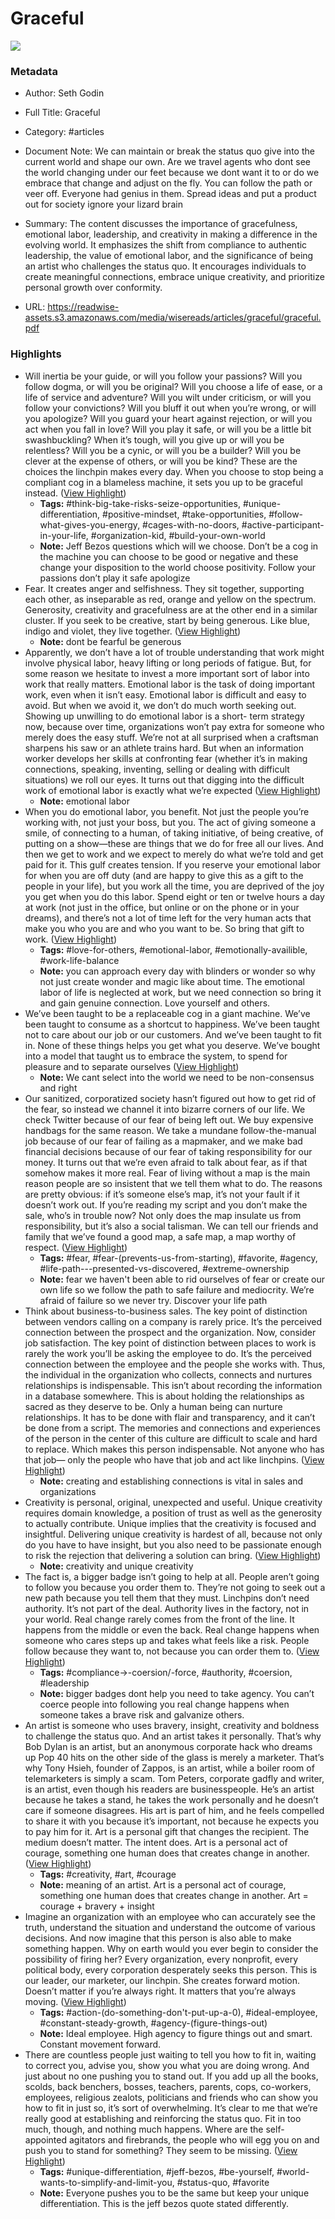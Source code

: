 # Graceful

![](https://readwise-assets.s3.amazonaws.com/media/uploaded_book_covers/profile_941292/9np8cbjPjtss4gxq27ZHQnwqA-yZd2bgFKbS0UIwPws-cove_ITimWZU.png)

### Metadata

- Author: Seth Godin
- Full Title: Graceful
- Category: #articles
- Document Note: We can maintain or break the status quo give into the current world and shape our own.  Are we travel agents who dont see the world changing under our feet because we dont want it to or do we embrace that change and adjust on the fly.  You can follow the path or veer off.  Everyone had genius in them.  Spread ideas and put a product out for society ignore your lizard brain 
- Summary: The content discusses the importance of gracefulness, emotional labor, leadership, and creativity in making a difference in the evolving world. It emphasizes the shift from compliance to authentic leadership, the value of emotional labor, and the significance of being an artist who challenges the status quo. It encourages individuals to create meaningful connections, embrace unique creativity, and prioritize personal growth over conformity. 

- URL: https://readwise-assets.s3.amazonaws.com/media/wisereads/articles/graceful/graceful.pdf

### Highlights

- Will inertia be your guide, or will you follow your passions? Will you follow dogma, or will you be original?
  Will you choose a life of ease, or a life of service and adventure? Will you wilt under criticism, or will you follow your convictions?
  Will you bluff it out when you’re wrong, or will you apologize? Will you guard your heart against rejection, or will you act when you fall in love?
  Will you play it safe, or will you be a little bit swashbuckling? When it’s tough, will you give up or will you be relentless?
  Will you be a cynic, or will you be a builder? Will you be clever at the expense of others, or will you be kind?
  These are the choices the linchpin makes every day.
  When you choose to stop being a compliant cog in a blameless machine, it sets you up to be graceful instead. ([View Highlight](https://read.readwise.io/read/01htwkavgx1cqxpr2kmt7eh07m))
    - **Tags:** #think-big-take-risks-seize-opportunities, #unique-differentiation, #positive-mindset, #take-opportunities, #follow-what-gives-you-energy, #cages-with-no-doors, #active-participant-in-your-life, #organization-kid, #build-your-own-world
    - **Note:** Jeff Bezos questions which will we choose. Don’t be a cog in the machine you can choose to be good or negative and these change your disposition to the world choose positivity. Follow your passions don’t play it safe apologize
- Fear. It creates anger and selfishness. They sit together, supporting each other, as inseparable as red, orange and yellow on the spectrum.
  Generosity, creativity and gracefulness are at the other end in a similar cluster. If you seek to be creative, start by being generous. Like blue, indigo and violet, they live together. ([View Highlight](https://read.readwise.io/read/01htwknfsscf30ehjx9ywvn1ew))
    - **Note:** dont be fearful be generous
- Apparently, we don’t have a lot of trouble understanding that work might involve physical labor, heavy lifting or long periods of fatigue. But, for some reason we hesitate to invest a more important sort of labor into work that really matters. Emotional labor is the task of doing important work, even when it isn’t easy.
  Emotional labor is difficult and easy to avoid. But when we avoid it, we don’t do much worth seeking out.
  Showing up unwilling to do emotional labor is a short- term strategy now, because over time, organizations won’t pay extra for someone who merely does the easy stuff.
  We’re not at all surprised when a craftsman sharpens his saw or an athlete trains hard. But when an information worker develops her skills at confronting fear (whether it’s in making connections, speaking, inventing, selling or dealing with difficult situations) we roll our eyes.
  It turns out that digging into the difficult work of emotional labor is exactly what we’re expected ([View Highlight](https://read.readwise.io/read/01htwkr5944ksb65hxrf2kr4hd))
    - **Note:** emotional labor
- When you do emotional labor, you benefit. Not just the people you’re working with, not just your boss, but you.
  The act of giving someone a smile, of connecting to a human, of taking initiative, of being creative, of putting on a show—these are things that we do for free all our lives. And then we get to work and we expect to merely do what we’re told and get paid for it.
  This gulf creates tension. If you reserve your emotional labor for when you are off duty (and are happy to give this as a gift to the people in your life), but you work all the time, you are deprived of the joy you get when you do this labor. Spend eight or ten or twelve hours a day at work (not just in the office, but online or on the phone or in your dreams), and there’s not a lot of time left for the very human acts that make you who you are and who you want to be.
  So bring that gift to work. ([View Highlight](https://read.readwise.io/read/01htwm0t864x4584g2fgma5rx8))
    - **Tags:** #love-for-others, #emotional-labor, #emotionally-availible, #work-life-balance
    - **Note:** you can approach every day with blinders or wonder so why not just create wonder and magic like about time. The emotional labor of life is neglected at work, but we need connection so bring it and gain genuine connection. Love yourself and others.
- We’ve been taught to be a replaceable cog in a giant machine.
  We’ve been taught to consume as a shortcut to happiness.
  We’ve been taught not to care about our job or our customers.
  And we’ve been taught to fit in.
  None of these things helps you get what you deserve.
  We’ve bought into a model that taught us to embrace the system, to spend for pleasure and to separate ourselves ([View Highlight](https://read.readwise.io/read/01htwm7nhrd13nfnd8spey1mfg))
    - **Note:** We cant select into the world we need to be non-consensus and right
- Our sanitized, corporatized society hasn’t figured out how to get rid of the fear, so instead we channel it into bizarre corners of our life. We check Twitter because of our fear of being left out. We buy expensive handbags for the same reason. We take a mundane follow-the-manual job because of our fear of failing as a mapmaker, and we make bad financial decisions because of our fear of taking responsibility for our money.
  It turns out that we’re even afraid to talk about fear, as if that somehow makes it more real.
  Fear of living without a map is the main reason people are so insistent that we tell them what to do.
  The reasons are pretty obvious: if it’s someone else’s map, it’s not your fault if it doesn’t work out. If you’re reading my script and you don’t make the sale, who’s in trouble now? Not only does the map insulate us from responsibility, but it’s also a social talisman. We can tell our friends and family that we’ve found a good map, a safe map, a map worthy of respect. ([View Highlight](https://read.readwise.io/read/01htwmdcpw5cx7kfrvmjjj7yc2))
    - **Tags:** #fear, #fear-(prevents-us-from-starting), #favorite, #agency, #life-path---presented-vs-discovered, #extreme-ownership
    - **Note:** fear we haven't been able to rid ourselves of fear or create our own life so we follow the path to safe failure and mediocrity. We’re afraid of failure so we never try. Discover your life path
- Think about business-to-business sales. The key point of distinction between vendors calling on a company is rarely price. It’s the perceived connection between the prospect and the organization.
  Now, consider job satisfaction. The key point of distinction between places to work is rarely the work you’ll be asking the employee to do. It’s the perceived connection between the employee and the people she works with.
  Thus, the individual in the organization who collects, connects and nurtures relationships is indispensable. This isn’t about recording the information in a database somewhere. This is about holding the relationships as sacred as they deserve to be.
  Only a human being can nurture relationships. It has to be done with flair and transparency, and it can’t be done from a script. The memories and connections and experiences of the person in the center of this culture are difficult to scale and hard to replace. Which makes this person indispensable. Not anyone who has that job— only the people who have that job and act like linchpins. ([View Highlight](https://read.readwise.io/read/01htwmn0kg8xc1cr0tp2axexpp))
    - **Note:** creating and establishing connections is vital in sales and organizations
- Creativity is personal, original, unexpected and useful. Unique creativity requires domain knowledge, a position of trust as well as the generosity to actually contribute.
  Unique implies that the creativity is focused and insightful.
  Delivering unique creativity is hardest of all, because not only do you have to have insight, but you also need to be passionate enough to risk the rejection that delivering a solution can bring. ([View Highlight](https://read.readwise.io/read/01htwmwr6wc8es1sxf5vx4jrbx))
    - **Note:** creativity and unique creativity
- The fact is, a bigger badge isn’t going to help at all. People aren’t going to follow you because you order them to.
  They’re not going to seek out a new path because you tell them that they must.
  Linchpins don’t need authority. It’s not part of the deal.
  Authority lives in the factory, not in your world.
  Real change rarely comes from the front of the line. It happens from the middle or even the back. Real change happens when someone who cares steps up and takes what feels like a risk. People follow because they want to, not because you can order them to. ([View Highlight](https://read.readwise.io/read/01htwssrdtdp0w8bspa4xjkvqx))
    - **Tags:** #compliance->-coersion/-force, #authority, #coersion, #leadership
    - **Note:** bigger badges dont help you need to take agency. You can’t coerce people into following you real change happens when someone takes a brave risk and galvanize others.
- An artist is someone who uses bravery, insight, creativity and boldness to challenge the status quo. And an artist takes it personally.
  That’s why Bob Dylan is an artist, but an anonymous corporate hack who dreams up Pop 40 hits on the other side of the glass is merely a marketer. That’s why Tony Hsieh, founder of Zappos, is an artist, while a boiler room of telemarketers is simply a scam.
  Tom Peters, corporate gadfly and writer, is an artist, even though his readers are businesspeople. He’s an artist because he takes a stand, he takes the work personally and he doesn’t care if someone disagrees. His art is part of him, and he feels compelled to share it with you because it’s important, not because he expects you to pay him for it.
  Art is a personal gift that changes the recipient. The medium doesn’t matter. The intent does.
  Art is a personal act of courage, something one human does that creates change in another. ([View Highlight](https://read.readwise.io/read/01htwsz5t78br60y2vx055jnmw))
    - **Tags:** #creativity, #art, #courage
    - **Note:** meaning of an artist. Art is a personal act of courage, something one human does that creates change in another. Art = courage + bravery + insight
- Imagine an organization with an employee who can accurately see the truth, understand the situation and understand the outcome of various decisions. And now imagine that this person is also able to make something happen.
  Why on earth would you ever begin to consider the possibility of firing her?
  Every organization, every nonprofit, every political body, every corporation desperately seeks this person. This is our leader, our marketer, our linchpin. She creates forward motion.
  Doesn’t matter if you’re always right. It matters that you’re always moving. ([View Highlight](https://read.readwise.io/read/01htwt9qc1d77xsc97fd22hkwm))
    - **Tags:** #action-(do-something-don't-put-up-a-0), #ideal-employee, #constant-steady-growth, #agency-(figure-things-out)
    - **Note:** Ideal employee. High agency to figure things out and smart. Constant movement forward.
- There are countless people just waiting to tell you how to fit in, waiting to correct you, advise you, show you what you are doing wrong.
  And just about no one pushing you to stand out.
  If you add up all the books, scolds, back benchers, bosses, teachers, parents, cops, co-workers, employees, religious zealots, politicians and friends who can show you how to fit in just so, it’s sort of overwhelming. It’s clear to me that we’re really good at establishing and reinforcing the status quo.
  Fit in too much, though, and nothing much happens.
  Where are the self-appointed agitators and firebrands, the people who will egg you on and push you to stand for something?
  They seem to be missing. ([View Highlight](https://read.readwise.io/read/01htwtd5qfcg76r8cwc9yrrjr9))
    - **Tags:** #unique-differentiation, #jeff-bezos, #be-yourself, #world-wants-to-simplify-and-limit-you, #status-quo, #favorite
    - **Note:** Everyone pushes you to be the same but keep your unique differentiation. This is the jeff bezos quote stated differently.
